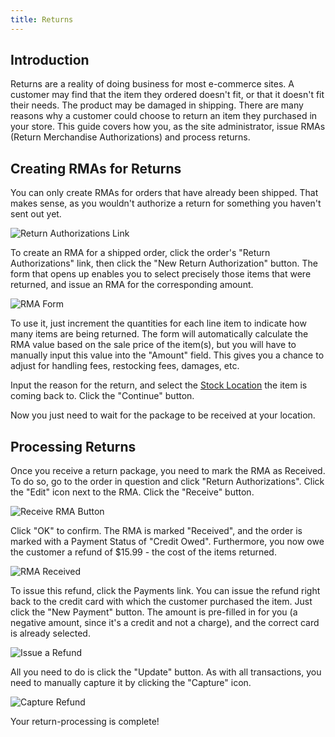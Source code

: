 ```yaml
---
title: Returns
---
```


## Introduction

Returns are a reality of doing business for most e-commerce sites. A customer may find that the item they ordered doesn't fit, or that it doesn't fit their needs. The product may be damaged in shipping. There are many reasons why a customer could choose to return an item they purchased in your store. This guide covers how you, as the site administrator, issue RMAs (Return Merchandise Authorizations) and process returns.

## Creating RMAs for Returns

You can only create RMAs for orders that have already been shipped. That makes sense, as you wouldn't authorize a return for something you haven't sent out yet.

![Return Authorizations Link](/images/user/orders/return_authorizations_link.jpg)

To create an RMA for a shipped order, click the order's "Return Authorizations" link, then click the "New Return Authorization" button. The form that opens up enables you to select precisely those items that were returned, and issue an RMA for the corresponding amount.

![RMA Form](/images/user/orders/rma_form.jpg)

To use it, just increment the quantities for each line item to indicate how many items are being returned. The form will automatically calculate the RMA value based on the sale price of the item(s), but you will have to manually input this value into the "Amount" field. This gives you a chance to adjust for handling fees, restocking fees, damages, etc.

Input the reason for the return, and select the [Stock Location](stock_locations) the item is coming back to. Click the "Continue" button.

Now you just need to wait for the package to be received at your location.

## Processing Returns

Once you receive a return package, you need to mark the RMA as Received. To do so, go to the order in question and click "Return Authorizations". Click the "Edit" icon next to the RMA. Click the "Receive" button.

![Receive RMA Button](/images/user/orders/mark_rma_received.jpg)

Click "OK" to confirm. The RMA is marked "Received", and the order is marked with a Payment Status of "Credit Owed". Furthermore, you now owe the customer a refund of $15.99 - the cost of the items returned.

![RMA Received](/images/user/orders/rma_received.jpg)

To issue this refund, click the Payments link. You can issue the refund right back to the credit card with which the customer purchased the item. Just click the "New Payment" button. The amount is pre-filled in for you (a negative amount, since it's a credit and not a charge), and the correct card is already selected.

![Issue a Refund](/images/user/orders/issue_refund.jpg)

All you need to do is click the "Update" button. As with all transactions, you need to manually capture it by clicking the "Capture" icon.

![Capture Refund](/images/user/orders/capture_refund.jpg)

Your return-processing is complete!
